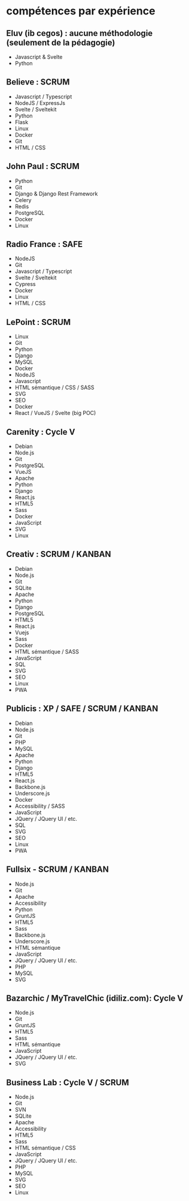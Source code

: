 # compétences par expérience

## Eluv (ib cegos) : aucune méthodologie (seulement de la pédagogie)

- Javascript & Svelte
- Python

## Believe : SCRUM

- Javascript / Typescript
- NodeJS / ExpressJs
- Svelte / Sveltekit
- Python 
- Flask
- Linux
- Docker
- Git
- HTML / CSS

## John Paul : SCRUM

- Python
- Git
- Django & Django Rest Framework
- Celery
- Redis
- PostgreSQL
- Docker
- Linux

## Radio France : SAFE

- NodeJS
- Git
- Javascript / Typescript
- Svelte / Sveltekit
- Cypress
- Docker
- Linux
- HTML / CSS

## LePoint : SCRUM

- Linux
- Git
- Python
- Django
- MySQL
- Docker
- NodeJS
- Javascript
- HTML sémantique / CSS / SASS
- SVG
- SEO
- Docker
- React / VueJS / Svelte (big POC)

## Carenity : Cycle V

- Debian
- Node.js
- Git
- PostgreSQL
- VueJS
- Apache
- Python
- Django
- React.js
- HTML5
- Sass
- Docker
- JavaScript
- SVG
- Linux

## Creativ : SCRUM / KANBAN

- Debian
- Node.js
- Git
- SQLite
- Apache
- Python
- Django
- PostgreSQL
- HTML5
- React.js
- Vuejs
- Sass
- Docker
- HTML sémantique / SASS 
- JavaScript
- SQL
- SVG
- SEO
- Linux
- PWA

## Publicis : XP / SAFE / SCRUM / KANBAN

- Debian
- Node.js
- Git
- PHP
- MySQL
- Apache
- Python
- Django
- HTML5
- React.js
- Backbone.js
- Underscore.js
- Docker
- Accessibility / SASS
- JavaScript
- JQuery / JQuery UI / etc.
- SQL
- SVG
- SEO
- Linux
- PWA

## Fullsix - SCRUM / KANBAN

- Node.js
- Git
- Apache
- Accessibility
- Python
- GruntJS
- HTML5
- Sass
- Backbone.js
- Underscore.js
- HTML sémantique
- JavaScript
- JQuery / JQuery UI / etc.
- PHP
- MySQL
- SVG

## Bazarchic / MyTravelChic (idiliz.com): Cycle V

- Node.js
- Git
- GruntJS
- HTML5
- Sass
- HTML sémantique
- JavaScript
- JQuery / JQuery UI / etc.
- SVG

## Business Lab : Cycle V / SCRUM

- Node.js
- Git
- SVN
- SQLite
- Apache
- Accessibility
- HTML5
- Sass
- HTML sémantique / CSS
- JavaScript
- JQuery / JQuery UI / etc.
- PHP
- MySQL
- SVG
- SEO
- Linux
